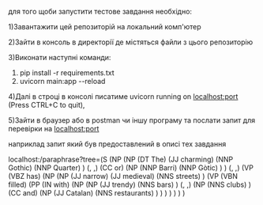 для того щоби запустити тестове завдання необхідно:

1)Завантажити цей репозиторій на локальний комп'ютер 

2)Зайти в консоль в директорії де містяться файли з цього репозиторію

3)Виконати наступні команди:
  1.   pip install -r requirements.txt
  2.   uvicorn main:app --reload

4)Далі в строці в консолі писатиме uvicorn running on <localhost:port> (Press CTRL+C to quit), 

5)Зайти в браузер або в postman чи іншу програму та послати запит для перевірки на <localhost:port>

наприклад запит який був предоставлений в описі тех завдання 

localhost:<port>/paraphrase?tree=(S (NP (NP (DT The) (JJ charming) (NNP Gothic) (NNP
Quarter) ) (, ,) (CC or) (NP (NNP Barri) (NNP Gòtic) ) ) (, ,) (VP (VBZ has) (NP (NP
(JJ narrow) (JJ medieval) (NNS streets) ) (VP (VBN filled) (PP (IN with) (NP (NP (JJ
trendy) (NNS bars) ) (, ,) (NP (NNS clubs) ) (CC and) (NP (JJ Catalan) (NNS
restaurants) ) ) ) ) ) ) )
